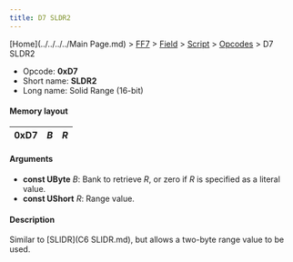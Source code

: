 ```yaml
---
title: D7 SLDR2
---
```


[Home](../../../../Main Page.md) > [FF7](../../../../FF7.md) > [Field](../../../Field.md) > [Script](../../Script.md) > [Opcodes](../Opcodes.md) > D7 SLDR2

-   Opcode: **0xD7**
-   Short name: **SLDR2**
-   Long name: Solid Range (16-bit)

#### Memory layout

| 0xD7 | *B* | *R* |
|------|-----|-----|

#### Arguments

-   **const UByte** *B*: Bank to retrieve *R*, or zero if *R* is specified as a literal value.
-   **const UShort** *R*: Range value.

#### Description

Similar to [SLIDR](C6 SLIDR.md), but allows a two-byte range value to be used.
